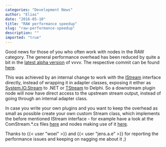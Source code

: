 ```yaml
---
categories: "Development News"
author: "Elias"
date: "2016-05-10"
title: "RAW performance speedup"
slug: "raw-performance-speedup"
description: ""
imported: "true"
---
```



Good news for those of you who often work with nodes in the RAW category. The general performance overhead has been reduced by quite a bit in the [latest alpha version](https://vvvv.org/downloads/alphas) of vvvv. The respective commit can be found [here](https://github.com/vvvv/vvvv-sdk/commit/28a715625fbc9f6d6a5ad18f1e00f1ebc5662bcc). 

This was achieved by an internal change to work with the [IStream](https://msdn.microsoft.com/en-us/library/windows/desktop/aa380034(v=vs.85).aspx) interface directly, instead of wrapping it in adapter classes, exposing it either as [System.IO.Stream](https://msdn.microsoft.com/en-us/library/system.io.stream(v=vs.110).aspx) to .NET or [TStream](http://docs.embarcadero.com/products/rad_studio/delphiAndcpp2009/HelpUpdate2/EN/html/delphivclwin32/Classes_TStream.html) to Delphi. So a downstream plugin node will now have direct access to the upstream stream output, instead of going through an internal adapter class.

In case you write your own plugins and you want to keep the overhead as small as possible create your own custom Stream class, which implements the before mentioned IStream interface - for example have a look at the ComStream.*.cs files [here](https://github.com/vvvv/vvvv-sdk/tree/develop/common/src/core/Utils/IO) and nodes making use of it [here](https://github.com/vvvv/vvvv-sdk/tree/develop/vvvv45/src/nodes/plugins/Raw).

Thanks to {{< user "woei" >}} and {{< user "jens.a.e" >}} for reporting the performance issues and keeping on nagging me about it ;)